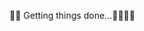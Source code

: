 👩‍🎤 Getting things done...👩‍💻👩🏻‍
<!---
Honeyrn/Honeyrn is a ✨ special ✨ repository because its `README.md` (this file) appears on your GitHub profile.
You can click the Preview link to take a look at your changes.
--->
